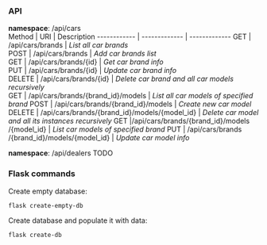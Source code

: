 ### API

**namespace**: /api/cars  
Method | URI | Description
------------ | ------------- | ------------- 
GET | /api​/cars​/brands | _List all car brands_  
POST | ​/api​/cars​/brands | _Add car brands list_   
GET | ​/api​/cars​/brands​/{id} | _Get car brand info_  
PUT | ​/api​/cars​/brands​/{id} | _Update car brand info_  
DELETE | ​/api​/cars​/brands​/{id} | _Delete car brand and all car models recursively_  
GET | /api/cars/brands​/{brand_id}​/models | _List all car models of specified brand_
POST | ​/api​/cars​/brands​/{brand_id}​/models | _Create new car model_
DELETE | /api​/cars​/brands​/{brand_id}​/models​/{model_id} | _Delete car model and all its instances recursively_
GET | ​/api​/cars​/brands​/{brand_id}​/models​/{model_id} | _List car models of specified brand_
PUT | /api​/cars​/brands​/{brand_id}​/models​/{model_id} | _Update car model info_

**namespace**: /api/dealers
TODO

### Flask commands
Create empty database:
```bash
flask create-empty-db
```

Create database and populate it with data:
```bash
flask create-db
```


